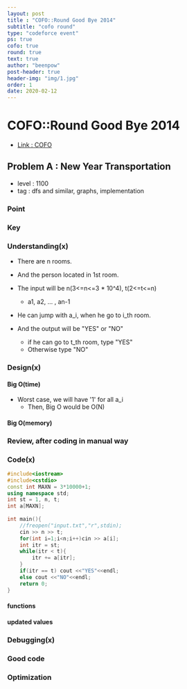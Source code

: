 ```yaml
---
layout: post
title : "COFO::Round Good Bye 2014"
subtitle: "cofo round"
type: "codeforce event"
ps: true
cofo: true
round: true
text: true
author: "beenpow"
post-header: true
header-img: "img/1.jpg"
order: 1
date: 2020-02-12
---
```


# COFO::Round Good Bye 2014
- [Link : COFO](https://codeforces.com/contest/500/problem/A)

## Problem A : New Year Transportation

- level : 1100
- tag : dfs and similar, graphs, implementation

### Point

### Key

### Understanding(x)

- There are n rooms.
- And the person located in 1st room.
- The input will be n(3<=n<=3 * 10^4), t(2<=t<=n)
  - a1, a2, ... , an-1

- He can jump with a_i, when he go to i_th room.
- And the output will be "YES" or "NO"
  - if he can go to t_th room, type "YES"
  - Otherwise type "NO"


### Design(x)

#### Big O(time)
- Worst case, we will have '1' for all a_i
  - Then, Big O would be O(N)

#### Big O(memory)

### Review, after coding in manual way

### Code(x)

```cpp
#include<iostream>
#include<cstdio>
const int MAXN = 3*10000+1;
using namespace std;
int st = 1, n, t;
int a[MAXN];
 
int main(){
	//freopen("input.txt","r",stdin);
	cin >> n >> t;
	for(int i=1;i<n;i++)cin >> a[i];
	int itr = st;
	while(itr < t){
		itr += a[itr];
	}
	if(itr == t) cout <<"YES"<<endl;
	else cout <<"NO"<<endl;
	return 0;
}
```


#### functions

#### updated values

### Debugging(x)

### Good code

### Optimization

